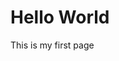<!DOCTYPE html>
<html>
<body>

<h1>Hello World</h1>

<p>This is my first page </p>

</body>
</html>





    

    

